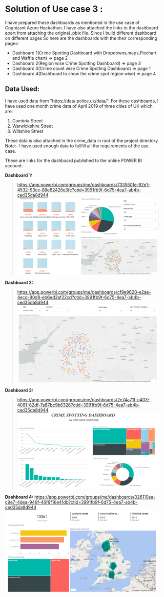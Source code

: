 # Solution of Use case 3 :

I have prepared these dashboards as mentioned in the use case of Cognizant Azure Hackathon. I have also attached the links to the dashboard apart from attaching the 
original .pbix file. Since I build different dashboard on different pages So here are the dashboards with the their corresponding pages:

- Dashboard 1(Crime Spotting Dashboard with Dropdowns,maps,Piechart and Waffle chart) => page 2
- Dashboard 2(Region wise Crime Spotting Dashboard) => page 3
- Dashboard 3(Crime count wise Crime Spotting Dashboard) => page 1
- Dashboard 4(Dashboard to show the crime spot region wise) => page 4

## Data Used:

I have used data from "https://data.police.uk/data/". For these dashboards, I have used one month crime data of April 2019 of three cities of UK which are:
1. Cumbria Street
2. Warwickshire Street
3. Wiltshire Street

These data is also attached in the crime_data in root of the project directory. 
Note:- I have used enough data to fullfill all the requirements of the use case.

These are links for the dashboard published to the online POWER BI account:

**Dashboard 1:**
> https://app.powerbi.com/groups/me/dashboards/733550fe-92e1-4532-93ce-88e82426e3fc?ctid=3991fb9f-6d75-4ea7-ab4b-ced35da8d944
![](img/d1.png)

**Dashboard 2:**
> https://app.powerbi.com/groups/me/dashboards/cf9e9620-e2ae-4ecd-80d8-eb6ed3af22cd?ctid=3991fb9f-6d75-4ea7-ab4b-ced35da8d944
![](img/d2.png)

**Dashboard 3:**
> https://app.powerbi.com/groups/me/dashboards/2e74a71f-c403-4061-82df-7a87bc9b6328?ctid=3991fb9f-6d75-4ea7-ab4b-ced35da8d944
![](img/d3.png)

**Dashboard 4:**
https://app.powerbi.com/groups/me/dashboards/026110ea-c9e7-4dea-949f-46f8f16e41db?ctid=3991fb9f-6d75-4ea7-ab4b-ced35da8d944
![](img/d4.png)
